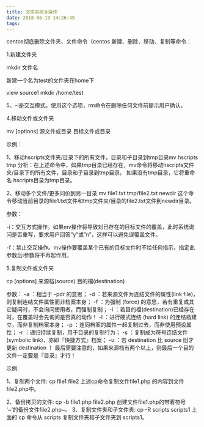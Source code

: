 ```yaml
---
title: 文件夹相关操作
date: 2018-06-19 14:26:49
tags:
---
```


centos彻底删除文件夹、文件命令（centos 新建、删除、移动、复制等命令：

1.新建文件夹

mkdir 文件名

新建一个名为test的文件夹在home下

view source1 mkdir /home/test


5、-i是交互模式。使用这个选项，rm命令在删除任何文件前提示用户确认。

4.移动文件或文件夹

mv [options] 源文件或目录 目标文件或目录

示例：

1、移动hscripts文件夹/目录下的所有文件，目录和子目录到tmp目录mv hscripts tmp
分析：在上述命令中，如果tmp目录已经存在，mv命令将移动hscripts文件夹/目录下的所有文件，目录和子目录到tmp目录。 如果没有tmp目录，它将重命名 hscripts目录为tmp目录。

2、移动多个文件/更多问价到另一目录
mv file1.txt tmp/file2.txt newdir
这个命令移动当前目录的file1.txt文件和tmp文件夹/目录的file2.txt文件到newdir目录。

参数：

-i：交互方式操作。如果mv操作将导致对已存在的目标文件的覆盖，此时系统询问是否重写，要求用户回答”y”或”n”，这样可以避免误覆盖文件。

-f：禁止交互操作。mv操作要覆盖某个已有的目标文件时不给任何指示，指定此参数后i参数将不再起作用。

5.复制文件或文件夹

cp [options] 来源档(source) 目的檔(destination)

参数：
-a ：相当于 -pdr 的意思；
-d ：若来源文件为连结文件的属性(link file)，则复制连结文件属性而非档案本身；
-f ：为强制 (force) 的意思，若有重复或其它疑问时，不会询问使用者，而强制复制；
-i ：若目的檔(destination)已经存在时，在覆盖时会先询问是否真的动作！
-l ：进行硬式连结 (hard link) 的连结档建立，而非复制档案本身；
-p ：连同档案的属性一起复制过去，而非使用预设属性；
-r ：递归持续复制，用于目录的复制行为；
-s ：复制成为符号连结文件 (symbolic link)，亦即『快捷方式』档案；
-u ：若 destination 比 source 旧才更新 destination ！
 最后需要注意的，如果来源档有两个以上，则最后一个目的文件一定要是『目录』才行！

示例:


1、复制两个文件:
cp file1 file2
上述cp命令复制文件file1.php 的内容到文件file2.php中。

2、备份拷贝的文件:
cp -b file1.php file2.php
创建文件file1.php的带着符号 ‘~’的备份文件file2.php~。
3、复制文件夹和子文件夹:
cp -R scripts scripts1
上面的 cp 命令从 scripts 复制文件夹和子文件夹到 scripts1。

